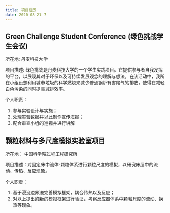 ```yaml
---
title: 项目经历
date: 2020-08-21 7
---
```


## Green Challenge Student Conference (绿色挑战学生会议)

所在地: 
丹麦科技大学

项目描述: 
绿色挑战是丹麦科技大学的一个学生实践项目。它提供参与者自我发挥的平台，以展现其对于环保以及可持续发展观念的理解与想法。在该活动中，我所在小组设想利用城市垃圾的科学燃烧来减少普通锅炉有害尾气的排放，使得在减轻白色污染的同时提高减排效率。

个人职责：
1. 参与实验设计与实施；
2. 处理实验数据并以此制作宣传海报；
3. 配合审查小组的巡视并进行讲解

## 颗粒材料与多尺度模拟实验室项目

所在地：
中国科学院过程工程研究所

项目描述：对固定床中流体-颗粒体系进行颗粒尺度的模拟，以研究床层中的流动、传热、反应现象。

个人职责：
1. 基于浸没边界法完善模拟框架，耦合传热以及反应；
2. 对以上提出的新的模拟框架进行验证，考察反应器体系中颗粒尺度的流动、换热等现象。

